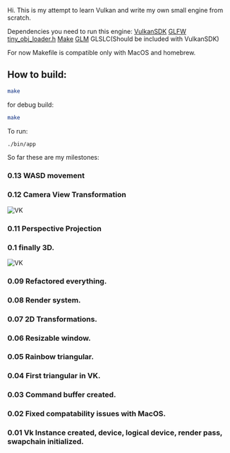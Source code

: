Hi. This is my attempt to learn Vulkan and write my own small engine from scratch.

Dependencies you need to run this engine:
[VulkanSDK](https://vulkan.lunarg.com/sdk/home)
[GLFW](https://www.glfw.org/)
[tiny_obj_loader.h](https://github.com/tinyobjloader/tinyobjloader/blob/release/tiny_obj_loader.h)
[Make](https://www.gnu.org/software/make/)
[GLM](https://github.com/g-truc/glm)
GLSLC(Should be included with VulkanSDK)

For now Makefile is compatible only with MacOS and homebrew.
## How to build:
```sh
make
``` 
for debug build:
```sh
make
```
To run:
```sh
./bin/app
```


So far these are my milestones:

### 0.13 WASD movement
### 0.12 Camera View Transformation
![VK](https://i.ibb.co/ZVBhT9z/Screenshot-2024-12-27-at-10-36-14.png)

### 0.11 Perspective Projection
### 0.1 finally 3D.
![VK](https://i.ibb.co/BySfjdN/Screenshot-2024-12-26-at-22-09-28.png)

### 0.09 Refactored everything.
### 0.08 Render system.
### 0.07 2D Transformations.
### 0.06 Resizable window.
### 0.05 Rainbow triangular.
### 0.04 First triangular in VK.
### 0.03 Command buffer created.
### 0.02 Fixed compatability issues with MacOS.
### 0.01 Vk Instance created, device, logical device, render pass, swapchain initialized. 
